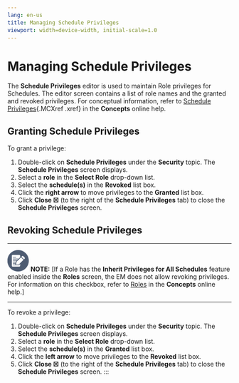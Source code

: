 ```yaml
---
lang: en-us
title: Managing Schedule Privileges
viewport: width=device-width, initial-scale=1.0
---
```


#  Managing Schedule Privileges

The **Schedule Privileges** editor is used to maintain Role privileges
for Schedules. The editor screen contains a list of role names and the
granted and revoked privileges. For conceptual information, refer to
[Schedule Privileges](../../Concepts/Schedule-Privileges.md){.MCXref
.xref} in the **Concepts** online help.

## Granting Schedule Privileges

To grant a privilege:

1.  Double-click on **Schedule Privileges** under the **Security**
    topic. The **Schedule Privileges** screen displays.
2.  Select a **role** in the **Select Role** drop-down list.
3.  Select the **schedule(s)** in the **Revoked** list box.
4.  Click the **right arrow** to move privileges to the **Granted** list
    box.
5.  Click **Close ☒** (to the right of the **Schedule Privileges** tab)
    to close the **Schedule Privileges** screen.

## Revoking Schedule Privileges

  -------------------------------------------------------------------------------------------------------------------------------- ---------------------------------------------------------------------------------------------------------------------------------------------------------------------------------------------------------------------------------------------------------------------------------------------------------
  ![White pencil/paper icon on gray circular background](../../../Resources/Images/note-icon(48x48).png "Note icon")   **NOTE:** [If a Role has the **Inherit Privileges for All Schedules** feature enabled inside the **Roles** screen, the EM does not allow revoking privileges. For information on this checkbox, refer to [Roles](../../Concepts/Roles.md) in the **Concepts** online help.]
  -------------------------------------------------------------------------------------------------------------------------------- ---------------------------------------------------------------------------------------------------------------------------------------------------------------------------------------------------------------------------------------------------------------------------------------------------------

To revoke a privilege:

1.  Double-click on **Schedule Privileges** under the **Security**
    topic. The **Schedule Privileges** screen displays.
2.  Select a **role** in the **Select Role** drop-down list.
3.  Select the **schedule(s)** in the **Granted** list box.
4.  Click the **left arrow** to move privileges to the **Revoked** list
    box.
5.  Click **Close ☒** (to the right of the **Schedule Privileges** tab)
    to close the **Schedule Privileges** screen.
:::

 

